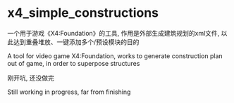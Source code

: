 # x4_simple_constructions
一个用于游戏《X4:Foundation》的工具, 作用是外部生成建筑规划的xml文件, 以此达到重叠堆放、一键添加多个/预设模块的目的

A tool for video game X4:Foundation, works to generate construction plan out of game, in order to superpose structures  

刚开坑, 还没做完

Still working in progress, far from finishing
